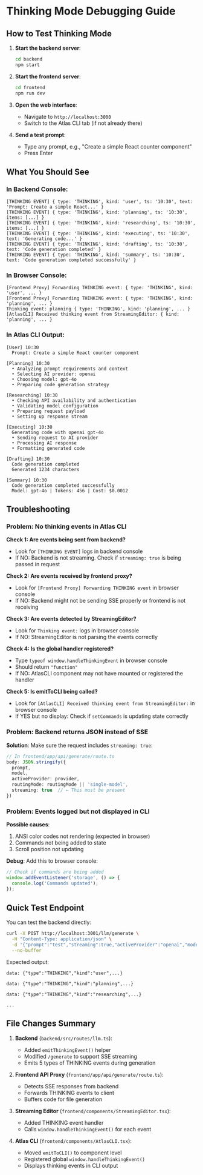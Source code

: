 # Thinking Mode Debugging Guide

## How to Test Thinking Mode

1. **Start the backend server**:
   ```bash
   cd backend
   npm start
   ```

2. **Start the frontend server**:
   ```bash
   cd frontend
   npm run dev
   ```

3. **Open the web interface**:
   - Navigate to `http://localhost:3000`
   - Switch to the Atlas CLI tab (if not already there)

4. **Send a test prompt**:
   - Type any prompt, e.g., "Create a simple React counter component"
   - Press Enter

## What You Should See

### In Backend Console:
```
[THINKING EVENT] { type: 'THINKING', kind: 'user', ts: '10:30', text: 'Prompt: Create a simple React...' }
[THINKING EVENT] { type: 'THINKING', kind: 'planning', ts: '10:30', items: [...] }
[THINKING EVENT] { type: 'THINKING', kind: 'researching', ts: '10:30', items: [...] }
[THINKING EVENT] { type: 'THINKING', kind: 'executing', ts: '10:30', text: 'Generating code...' }
[THINKING EVENT] { type: 'THINKING', kind: 'drafting', ts: '10:30', text: 'Code generation completed' }
[THINKING EVENT] { type: 'THINKING', kind: 'summary', ts: '10:30', text: 'Code generation completed successfully' }
```

### In Browser Console:
```
[Frontend Proxy] Forwarding THINKING event: { type: 'THINKING', kind: 'user', ... }
[Frontend Proxy] Forwarding THINKING event: { type: 'THINKING', kind: 'planning', ... }
Thinking event: planning { type: 'THINKING', kind: 'planning', ... }
[AtlasCLI] Received thinking event from StreamingEditor: { kind: 'planning', ... }
```

### In Atlas CLI Output:
```
[User] 10:30
  Prompt: Create a simple React counter component

[Planning] 10:30
  • Analyzing prompt requirements and context
  • Selecting AI provider: openai
  • Choosing model: gpt-4o
  • Preparing code generation strategy

[Researching] 10:30
  • Checking API availability and authentication
  • Validating model configuration
  • Preparing request payload
  • Setting up response stream

[Executing] 10:30
  Generating code with openai gpt-4o
  • Sending request to AI provider
  • Processing AI response
  • Formatting generated code

[Drafting] 10:30
  Code generation completed
  Generated 1234 characters

[Summary] 10:30
  Code generation completed successfully
  Model: gpt-4o | Tokens: 456 | Cost: $0.0012
```

## Troubleshooting

### Problem: No thinking events in Atlas CLI

**Check 1: Are events being sent from backend?**
- Look for `[THINKING EVENT]` logs in backend console
- If NO: Backend is not streaming. Check if `streaming: true` is being passed in request

**Check 2: Are events received by frontend proxy?**
- Look for `[Frontend Proxy] Forwarding THINKING event` in browser console
- If NO: Backend might not be sending SSE properly or frontend is not receiving

**Check 3: Are events detected by StreamingEditor?**
- Look for `Thinking event:` logs in browser console
- If NO: StreamingEditor is not parsing the events correctly

**Check 4: Is the global handler registered?**
- Type `typeof window.handleThinkingEvent` in browser console
- Should return `"function"`
- If NO: AtlasCLI component may not have mounted or registered the handler

**Check 5: Is emitToCLI being called?**
- Look for `[AtlasCLI] Received thinking event from StreamingEditor:` in browser console
- If YES but no display: Check if `setCommands` is updating state correctly

### Problem: Backend returns JSON instead of SSE

**Solution**: Make sure the request includes `streaming: true`:
```typescript
// In frontend/app/api/generate/route.ts
body: JSON.stringify({
  prompt,
  model,
  activeProvider: provider,
  routingMode: routingMode || 'single-model',
  streaming: true  // ← This must be present
})
```

### Problem: Events logged but not displayed in CLI

**Possible causes**:
1. ANSI color codes not rendering (expected in browser)
2. Commands not being added to state
3. Scroll position not updating

**Debug**: Add this to browser console:
```javascript
// Check if commands are being added
window.addEventListener('storage', () => {
  console.log('Commands updated');
});
```

## Quick Test Endpoint

You can test the backend directly:

```bash
curl -X POST http://localhost:3001/llm/generate \
  -H "Content-Type: application/json" \
  -d '{"prompt":"test","streaming":true,"activeProvider":"openai","model":"gpt-4o","routingMode":"single-model"}' \
  --no-buffer
```

Expected output:
```
data: {"type":"THINKING","kind":"user",...}

data: {"type":"THINKING","kind":"planning",...}

data: {"type":"THINKING","kind":"researching",...}

...
```

## File Changes Summary

1. **Backend** (`backend/src/routes/llm.ts`):
   - Added `emitThinkingEvent()` helper
   - Modified `/generate` to support SSE streaming
   - Emits 5 types of THINKING events during generation

2. **Frontend API Proxy** (`frontend/app/api/generate/route.ts`):
   - Detects SSE responses from backend
   - Forwards THINKING events to client
   - Buffers code for file generation

3. **Streaming Editor** (`frontend/components/StreamingEditor.tsx`):
   - Added THINKING event handler
   - Calls `window.handleThinkingEvent()` for each event

4. **Atlas CLI** (`frontend/components/AtlasCLI.tsx`):
   - Moved `emitToCLI()` to component level
   - Registered global `window.handleThinkingEvent()`
   - Displays thinking events in CLI output

